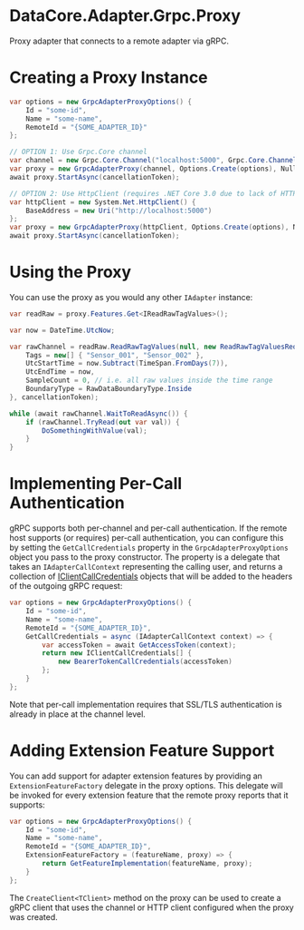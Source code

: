 ﻿# DataCore.Adapter.Grpc.Proxy

Proxy adapter that connects to a remote adapter via gRPC.


# Creating a Proxy Instance

```csharp
var options = new GrpcAdapterProxyOptions() {
    Id = "some-id",
    Name = "some-name",
    RemoteId = "{SOME_ADAPTER_ID}"
};

// OPTION 1: Use Grpc.Core channel
var channel = new Grpc.Core.Channel("localhost:5000", Grpc.Core.ChannelCredentials.Insecure);
var proxy = new GrpcAdapterProxy(channel, Options.Create(options), NullLoggerFactory.Instance);
await proxy.StartAsync(cancellationToken);

// OPTION 2: Use HttpClient (requires .NET Core 3.0 due to lack of HTTP/2 support in earlier versions)
var httpClient = new System.Net.HttpClient() {
    BaseAddress = new Uri("http://localhost:5000")
};
var proxy = new GrpcAdapterProxy(httpClient, Options.Create(options), NullLoggerFactory.Instance);
await proxy.StartAsync(cancellationToken);
```


# Using the Proxy

You can use the proxy as you would any other `IAdapter` instance:

```csharp
var readRaw = proxy.Features.Get<IReadRawTagValues>();

var now = DateTime.UtcNow;

var rawChannel = readRaw.ReadRawTagValues(null, new ReadRawTagValuesRequest() {
    Tags = new[] { "Sensor_001", "Sensor_002" },
    UtcStartTime = now.Subtract(TimeSpan.FromDays(7)),
    UtcEndTime = now,
    SampleCount = 0, // i.e. all raw values inside the time range
    BoundaryType = RawDataBoundaryType.Inside
}, cancellationToken);

while (await rawChannel.WaitToReadAsync()) {
    if (rawChannel.TryRead(out var val)) {
        DoSomethingWithValue(val);
    }
}
```


# Implementing Per-Call Authentication

gRPC supports both per-channel and per-call authentication. If the remote host supports (or requires) per-call authentication, you can configure this by setting the `GetCallCredentials` property in the `GrpcAdapterProxyOptions` object you pass to the proxy constructor. The property is a delegate that takes an `IAdapterCallContext` representing the calling user, and returns a collection of [IClientCallCredentials](../DataCore.Adapter.Grpc.Client/Authentication/IClientCallCredentials.cs) objects that will be added to the headers of the outgoing gRPC request:

```csharp
var options = new GrpcAdapterProxyOptions() {
    Id = "some-id",
    Name = "some-name",
    RemoteId = "{SOME_ADAPTER_ID}",
    GetCallCredentials = async (IAdapterCallContext context) => {
        var accessToken = await GetAccessToken(context);
        return new IClientCallCredentials[] {
            new BearerTokenCallCredentials(accessToken)
        };
    }
};
```

Note that per-call implementation requires that SSL/TLS authentication is already in place at the channel level.


# Adding Extension Feature Support

You can add support for adapter extension features by providing an `ExtensionFeatureFactory` delegate in the proxy options. This delegate will be invoked for every extension feature that the remote proxy reports that it supports:

```csharp
var options = new GrpcAdapterProxyOptions() {
    Id = "some-id",
    Name = "some-name",
    RemoteId = "{SOME_ADAPTER_ID}",
    ExtensionFeatureFactory = (featureName, proxy) => {
        return GetFeatureImplementation(featureName, proxy);
    }
};
```

The `CreateClient<TClient>` method on the proxy can be used to create a gRPC client that uses the channel or HTTP client configured when the proxy was created.
